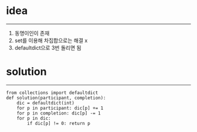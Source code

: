 # idea
----
1. 동명이인이 존재    
2. set를 이용해 차집합으로는 해결 x
3. defaultdict으로 3번 돌리면 됨

# solution
----
```
from collections import defaultdict
def solution(participant, completion):
    dic = defaultdict(int)
    for p in participant: dic[p] += 1
    for p in completion: dic[p] -= 1
    for p in dic: 
        if dic[p] != 0: return p
```

